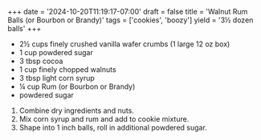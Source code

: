 +++
date = '2024-10-20T11:19:17-07:00'
draft = false
title = 'Walnut Rum Balls (or Bourbon or Brandy)'
tags = ['cookies', 'boozy']
yield = '3½ dozen balls'
+++

* 2½ cups finely crushed vanilla wafer crumbs (1 large 12 oz box)
* 1 cup powdered sugar
* 3 tbsp cocoa
* 1 cup finely chopped walnuts
* 3 tbsp light corn syrup
* ¼ cup Rum (or Bourbon or Brandy)
* powdered sugar

1. Combine dry ingredients and nuts.
2. Mix corn syrup and rum and add to cookie mixture.
3. Shape into 1 inch balls, roll in additional powdered sugar.